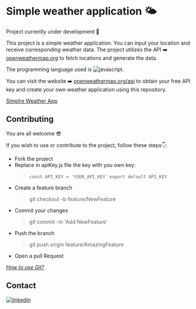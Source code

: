 # Simple weather application :sun_behind_small_cloud:

Project currently under development :rocket:

This project is a simple weather application. You can input your location and receive corresponding weather data. The project utilizes the API :arrow_right: [openweathermap.org](https://openweathermap.org/) to fetch locations and generate the data. 

The programming language used is ![javascript](https://shields.io/badge/JavaScript-F7DF1E?logo=JavaScript&logoColor=000&style=flat-square).

You can visit the website :arrow_right: [openweathermap.org/api](https://openweathermap.org/api) to obtain your free API key and create your own weather application using this repository.

[Simplre Weather App](https://gtcore902.github.io/weatherApp/)

## Contributing
You are all welcome :sunglasses:

 If you wish to use or contribute to the project, follow these steps:point_down::
* Fork the project
* Replace in apiKey.js file the key with you own key:
  >``const API_KEY = 'YOUR_API_KEY'``
  >``export default API_KEY``
* Create a feature branch
  > git checkout -b feature/NewFeature
* Commit your changes
  > git commit -m 'Add NewFeature'
* Push the branch
  > git push origin feature/AmazingFeature
* Open a pull Request

_[How to use Git?](https://docs.github.com/fr/get-started/using-git/about-git)_

## Contact

[![linkedin](https://img.shields.io/badge/LinkedIn-0077B5?style=for-the-badge&logo=linkedin&logoColor=white)](https://linkedin.com/in/ga%C3%ABtan-tremois-a956a91a3)
